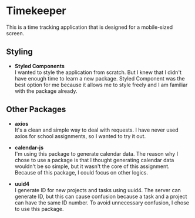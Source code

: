 # Timekeeper

This is a time tracking application that is designed for a mobile-sized screen.

## Styling

- **Styled Components**<br />
I wanted to style the application from scratch.
But I knew that I didn't have enough time to learn a new package.
Styled Component was the best option for me 
because it allows me to style freely and I am familiar with the package already.

## Other Packages

- **axios**<br />
It's a clean and simple way to deal with requests. I have never used axios for school assignments, so I wanted to try it out.

- **calendar-js**<br />
I'm using this package to generate calendar data. The reason why I chose to use a package is that I thought generating calendar data wouldn't be so simple, but it wasn't the core of this assignment. Because of this package, I could focus on other logics.

- **uuid4**<br />
I generate ID for new projects and tasks using uuid4. The server can generate ID, but this can cause confusion because a task and a project can have the same ID number. To avoid unnecessary confusion, I chose to use this package.

